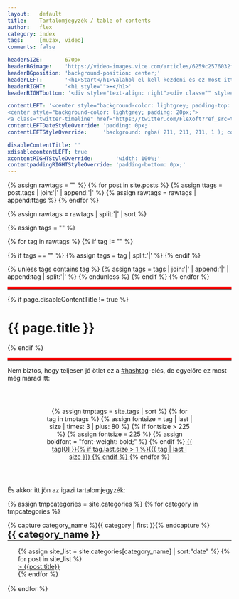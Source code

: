 ```yaml
---
layout:   default
title:    Tartalomjegyzék / table of contents
author:   flex
category: index
tags:     [muzax, video]
comments: false

headerSIZE:       670px
headerBGimage:    'https://video-images.vice.com/articles/6259c2576032f900969ad342/lede/1650049778845-russiancruisermoskva.jpeg'
headerBGposition: 'background-position: center;'
headerLEFT:       '<h1>Start</h1>Valahol el kell kezdeni és ez most itt lesz a tartalomjegyzéknél...'
headerRIGHT:      '<h1 style="">⬅</h1>'
headerRIGHTbottom: '<div style="text-align: right"><div class="" style="display: inline-block; font-size: 50%; margin-bottom: 0px; background: black; color: white; padding: 7px;">Source: <a class="menu" href="https://www.vice.com/en/article/v7dkpx/a-piece-of-the-true-cross-may-have-sunk-with-russias-warship">"A Piece of the True Cross May Have Sunk with Russia’s Warship"</a></div></div>'

contentLEFT: '<center style="background-color: lightgrey; padding-top: 58px;"><a href="https://twitter.com/FleXoft"><img style="width: 80%; margin-bottom: 3%;" src="https://upload.wikimedia.org/wikipedia/en/thumb/4/47/Twitter_2010_logo_-_from_Commons.svg/1024px-Twitter_2010_logo_-_from_Commons.svg.png"></a></center>
<center style="background-color: lightgrey; padding: 20px;">
<a class="twitter-timeline" href="https://twitter.com/FleXoft?ref_src=twsrc%5Etfw" data-tweet-limit="5" data-dnt="true" data-chrome="noheader nofooter noscrollbar noborders transparent" data-lang="en"></a><script async src="https://platform.twitter.com/widgets.js" charset="utf-8"></script></center>'
contentLEFTDateStyleOverride: 'padding: 0px;'
contentLEFTStyleOverride:     'background: rgba( 211, 211, 211, 1 ); color: white;'

disableContentTitle: ''
xdisablecontentLEFT: true
xcontentRIGHTStyleOverride:       'width: 100%;'
contentpaddingRIGHTStyleOverride: 'padding-bottom: 0px;'
---
```


{% assign rawtags = "" %}
{% for post in site.posts %}
{% assign ttags = post.tags | join:'|' | append:'|' %}
{% assign rawtags = rawtags | append:ttags %}
{% endfor %}

{% assign rawtags = rawtags | split:'|' | sort %}

{% assign tags = "" %}

{% for tag in rawtags %}
{% if tag != "" %}

{% if tags == "" %}
{% assign tags = tag | split:'|' %}
{% endif %}

{% unless tags contains tag %}
{% assign tags = tags | join:'|' | append:'|' | append:tag | split:'|' %}
{% endunless %}
{% endif %}
{% endfor %}

<hr style="border-top: 5px solid red;">
{% if page.disableContentTitle != true %}<h1>{{ page.title }}</h1>{% endif %}
<hr style="border-top: 5px solid red;">

Nem biztos, hogy teljesen jó ötlet ez a [#hashtag](/tags)-elés, de egyelőre ez most még marad itt:

<div style="width: 65%; margin: auto; padding: 30px; text-align: center;">

{% assign tmptags = site.tags | sort %}
{% for tag in tmptags %}
{% assign fontsize = tag | last | size | times: 3 | plus: 80 %}
{% if fontsize > 225 %}
	{% assign fontsize = 225 %}
	{% assign boldfont = "font-weight: bold;" %}
{% endif %}
  <a href="tags#{{ tag | first | slugify }}" style="font-size: {{ fontsize }}%; {{ boldfont }}">{{ tag[0] }}{% if tag.last.size > 1 %}({{ tag | last | size }})
{% endif %}
  </a>
{% endfor %}

</div>

És akkor itt jön az igazi tartalomjegyzék:

<p></p><div class="tableofcontents">

{% assign tmpcategories = site.categories %}
{% for category in tmpcategories %}
	<div style="width: 100%; border: 0px solid; display: inline-block;">
	{% capture category_name %}{{ category | first }}{% endcapture %}
	<h2 style="margin: 0px">{{ category_name }}</h2>
	<hr width="100%" style="margin: 0px">
	<ul style="list-style-type: none; margin-top: 1rem; margin-bottom: 1rem;">
	{% assign site_list = site.categories[category_name] | sort:"date" %}
	{% for post in site_list %}
		<li><a href="{{ site.baseurl }}{{ post.url }}">> {{post.title}}</a></li>
	{% endfor %}
	</ul>
	</div>
{% endfor %}

</div>